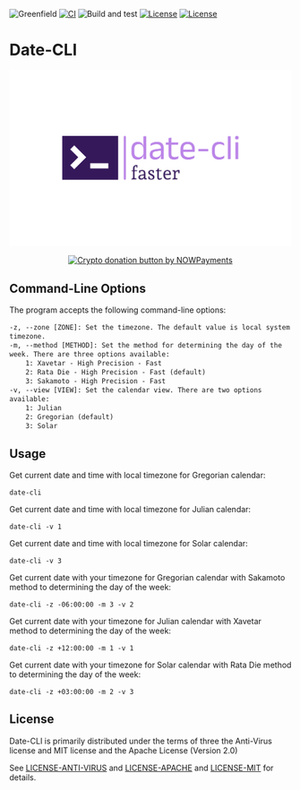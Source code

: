 ![Greenfield](https://img.shields.io/badge/Greenfield-0fc908.svg)
[![CI](https://github.com/xavetar/PHASEXave/actions/workflows/on_tag.yaml/badge.svg)](https://github.com/xavetar/PHASEXave/actions/workflows/on_tag.yaml)
![Build and test](https://img.shields.io/badge/build-passing-brightgreen.svg)
[![License](https://img.shields.io/badge/License-Apache%202.0-blue.svg)](https://opensource.org/licenses/Apache-2.0)
[![License](https://img.shields.io/badge/License-MIT-yellow.svg)](https://opensource.org/licenses/MIT)

# Date-CLI

![Calendar-CLI Logo](../../tools/date-cli/res/date-cli.svg)

<div style="display: flex; justify-content: center; gap: 20px;">
    <a href="https://nowpayments.io/donation?api_key=NRH28QG-ABRM7CC-J7NVGXN-F8FTRS1&source=lk_donation&medium=referral" target="_blank">
        <img src="https://nowpayments.io/images/embeds/donation-button-black.svg" alt="Crypto donation button by NOWPayments" style="height: 60px !important; width: 217px !important;">
    </a>
</div>

## Command-Line Options

The program accepts the following command-line options:

```
-z, --zone [ZONE]: Set the timezone. The default value is local system timezone.
-m, --method [METHOD]: Set the method for determining the day of the week. There are three options available:
    1: Xavetar - High Precision - Fast
    2: Rata Die - High Precision - Fast (default)
    3: Sakamoto - High Precision - Fast
-v, --view [VIEW]: Set the calendar view. There are two options available:
    1: Julian
    2: Gregorian (default)
    3: Solar
```

## Usage

Get current date and time with local timezone for Gregorian calendar:

```shell
date-cli
```

Get current date and time with local timezone for Julian calendar:


```shell
date-cli -v 1
```

Get current date and time with local timezone for Solar calendar:


```shell
date-cli -v 3
```

Get current date with your timezone for Gregorian calendar with Sakamoto method to determining the day of the week:

```shell
date-cli -z -06:00:00 -m 3 -v 2
```

Get current date with your timezone for Julian calendar with Xavetar method to determining the day of the week:

```shell
date-cli -z +12:00:00 -m 1 -v 1
```

Get current date with your timezone for Solar calendar with Rata Die method to determining the day of the week:

```shell
date-cli -z +03:00:00 -m 2 -v 3
```

## License

Date-CLI is primarily distributed under the terms of three the Anti-Virus license and MIT license and the Apache License (Version 2.0)

See [LICENSE-ANTI-VIRUS](../../LICENSE-Anti-Virus) and [LICENSE-APACHE](../../LICENSE-Apache) and [LICENSE-MIT](../../LICENSE-MIT) for details.
